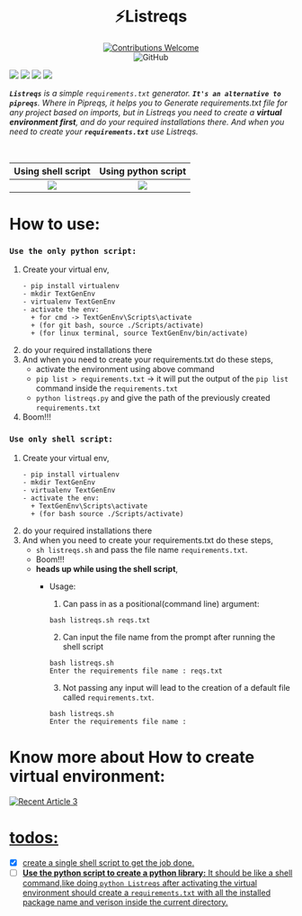 <h1 align="center">⚡Listreqs</h1>
<p align="center">
<a href=""><img alt="Contributions Welcome" src="https://img.shields.io/badge/contributions-welcome-brightgreen?style=for-the-badge&labelColor=black&logo=github"></a>
<br/>
<img alt="GitHub" src="https://img.shields.io/github/license/soumya997/Listreqs?style=for-the-badge">

</p>
 
<p align="center">

 <img src="https://forthebadge.com/images/badges/built-with-love.svg"> <img src="https://forthebadge.com/images/badges/made-with-python.svg"> <img src="https://forthebadge.com/images/badges/open-source.svg"> <img src="https://forthebadge.com/images/badges/made-with-reason.svg">

</p>

<i>
<strong><code>Listreqs</code></strong> is a simple <code>requirements.txt</code> generator. <strong><code>It's an alternative to pipreqs</code></strong>. Where in Pipreqs, it helps you to Generate requirements.txt file for any project based on imports, but in Listreqs you need to create a <strong>virtual environment first</strong>, and do your required installations there. And when you need to create your <strong><code>requirements.txt</code></strong> use Listreqs.
</i>

</p>
<br>

<!-- ![ezgif-6-11ef5ffcbfc5](https://user-images.githubusercontent.com/54326088/136756679-5c8328fd-7fda-462e-8d3a-fd4e1c063553.gif)
![libreqs1](https://user-images.githubusercontent.com/40317114/136805935-ed7a07a2-8406-44e2-8ec6-50296cc9f7d1.gif)
 -->
| Using shell script             |  Using python script |
:-------------------------:|:-------------------------:
![](https://im.ezgif.com/tmp/ezgif-1-c4babba09e56.gif)  |  ![](https://user-images.githubusercontent.com/54326088/136756679-5c8328fd-7fda-462e-8d3a-fd4e1c063553.gif)



# How to use:
### `Use the only python script:`
1. Create your virtual env, 
    ```
    - pip install virtualenv
    - mkdir TextGenEnv
    - virtualenv TextGenEnv
    - activate the env:  
      + for cmd -> TextGenEnv\Scripts\activate 
      + (for git bash, source ./Scripts/activate)
      + (for linux terminal, source TextGenEnv/bin/activate)
    ```
2. do your required installations there
3. And when you need to create your requirements.txt do these steps,
    - activate the environment using above command
    - `pip list > requirements.txt` -> it will put the output of the `pip list` command inside the `requirements.txt`
    - `python listreqs.py`  and give the path of the previously created `requirements.txt`
4. Boom!!!


### `Use only shell script:`
1. Create your virtual env, 
    ```
    - pip install virtualenv
    - mkdir TextGenEnv
    - virtualenv TextGenEnv
    - activate the env:  
      + TextGenEnv\Scripts\activate 
      + (for bash source ./Scripts/activate)
    ```
2. do your required installations there
3. And when you need to create your requirements.txt do these steps,
    - `sh listreqs.sh` and pass the file name `requirements.txt`.
    - Boom!!!
    - **heads up while using the shell script**,
       + Usage:
         1. Can pass in as a positional(command line) argument:
         ```
         bash listreqs.sh reqs.txt
         ```

         2. Can input the file name from the prompt after running the shell script
         ```
         bash listreqs.sh
         Enter the requirements file name : reqs.txt
         ```

         3. Not passing any input will lead to the creation of a default file called `requirements.txt`.
         ```
         bash listreqs.sh
         Enter the requirements file name : 
         ```

# Know more about How to create virtual environment:
<a target="_blank" href="https://github-readme-medium-recent-article.vercel.app/medium/@khanfarhan10/3"><img src="https://github-readme-medium-recent-article.vercel.app/medium/@khanfarhan10/3" alt="Recent Article 3"> 

 # todos:

- [x] create a single shell script to get the job done.
- [ ] **Use the python script to create a python library:** 
      It should be like a shell command,like doing `python Listreqs` after activating the virtual environment should create a `requirements.txt` with all the installed package         name and verison inside the current directory.  
